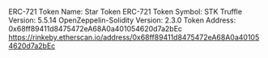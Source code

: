ERC-721 Token Name: Star Token
ERC-721 Token Symbol: STK
Truffle Version: 5.5.14
OpenZeppelin-Solidity Version: 2.3.0
Token Address: 0x68ff89411d8475472eA68A0a401054620d7a2bEc
https://rinkeby.etherscan.io/address/0x68ff89411d8475472eA68A0a401054620d7a2bEc